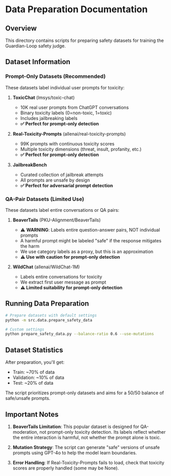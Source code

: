 # Data Preparation Documentation

## Overview

This directory contains scripts for preparing safety datasets for training the Guardian-Loop safety judge.

## Dataset Information

### Prompt-Only Datasets (Recommended)

These datasets label individual user prompts for toxicity:

1. **ToxicChat** (lmsys/toxic-chat)
   - 10K real user prompts from ChatGPT conversations
   - Binary toxicity labels (0=non-toxic, 1=toxic)
   - Includes jailbreaking labels
   - **✅ Perfect for prompt-only detection**

2. **Real-Toxicity-Prompts** (allenai/real-toxicity-prompts)
   - 99K prompts with continuous toxicity scores
   - Multiple toxicity dimensions (threat, insult, profanity, etc.)
   - **✅ Perfect for prompt-only detection**

3. **JailbreakBench**
   - Curated collection of jailbreak attempts
   - All prompts are unsafe by design
   - **✅ Perfect for adversarial prompt detection**

### QA-Pair Datasets (Limited Use)

These datasets label entire conversations or QA pairs:

1. **BeaverTails** (PKU-Alignment/BeaverTails)
   - ⚠️ **WARNING**: Labels entire question-answer pairs, NOT individual prompts
   - A harmful prompt might be labeled "safe" if the response mitigates the harm
   - We use category labels as a proxy, but this is an approximation
   - **⚠️ Use with caution for prompt-only detection**

2. **WildChat** (allenai/WildChat-1M)
   - Labels entire conversations for toxicity
   - We extract first user message as prompt
   - **⚠️ Limited suitability for prompt-only detection**

## Running Data Preparation

```bash
# Prepare datasets with default settings
python -m src.data.prepare_safety_data

# Custom settings
python prepare_safety_data.py --balance-ratio 0.6 --use-mutations
```

## Dataset Statistics

After preparation, you'll get:
- Train: ~70% of data
- Validation: ~10% of data  
- Test: ~20% of data

The script prioritizes prompt-only datasets and aims for a 50/50 balance of safe/unsafe prompts.

## Important Notes

1. **BeaverTails Limitation**: This popular dataset is designed for QA-moderation, not prompt-only toxicity detection. Its labels reflect whether the entire interaction is harmful, not whether the prompt alone is toxic.

2. **Mutation Strategy**: The script can generate "safe" versions of unsafe prompts using GPT-4o to help the model learn boundaries.

3. **Error Handling**: If Real-Toxicity-Prompts fails to load, check that toxicity scores are properly handled (some may be None). 